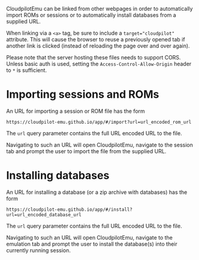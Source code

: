 CloudpilotEmu can be linked from other webpages in order to automatically import
ROMs or sessions or to automatically install databases from a supplied URL.

When linking via a `<a>` tag, be sure to include a `target="cloudpilot"` attribute.
This will cause the browser to reuse a previously opened tab if another link is clicked
(instead of reloading the page over and over again).

Please note that the server hosting these files needs to support CORS. Unless
basic auth is used, setting the `Access-Control-Allow-Origin` header to `*` is
sufficient.

# Importing sessions and ROMs

An URL for importing a session or ROM file has the form

```
https://cloudpilot-emu.github.io/app/#/import?url=url_encoded_rom_url
```

The `url` query parameter contains the full URL encoded URL to the file.

Navigating to such an URL will open CloudpilotEmu, navigate to the session tab and prompt
the user to import the file from the supplied URL.

# Installing databases

An URL for installing a database (or a zip archive with databases) has the form

```
https://cloudpilot-emu.github.io/app/#/install?url=url_encoded_database_url
```

The `url` query parameter contains the full URL encoded URL to the file.

Navigating to such an URL will open CloudpilotEmu, navigate to the emulation tab and prompt
the user to install the database(s) into their currently running session.

